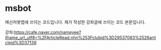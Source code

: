 # msbot
메신저봇앱에 쓰이는 코드입니다.
제가 작성한 강좌글에 쓰이는 코드 본문입니다.

강좌:https://cafe.naver.com/nameyee?iframe_url_utf8=%2FArticleRead.nhn%253Fclubid%3D29537083%2526articleid%3D37139
